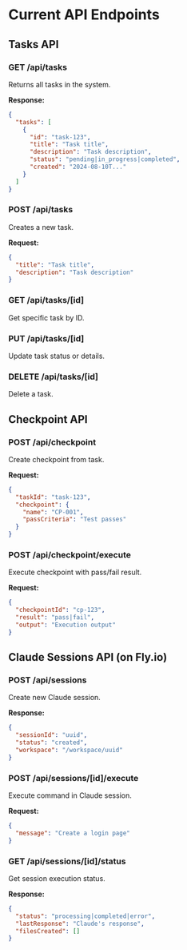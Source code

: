 # Current API Endpoints

## Tasks API

### GET /api/tasks
Returns all tasks in the system.

**Response:**
```json
{
  "tasks": [
    {
      "id": "task-123",
      "title": "Task title",
      "description": "Task description",
      "status": "pending|in_progress|completed",
      "created": "2024-08-10T..."
    }
  ]
}
```

### POST /api/tasks
Creates a new task.

**Request:**
```json
{
  "title": "Task title",
  "description": "Task description"
}
```

### GET /api/tasks/[id]
Get specific task by ID.

### PUT /api/tasks/[id]
Update task status or details.

### DELETE /api/tasks/[id]
Delete a task.

## Checkpoint API

### POST /api/checkpoint
Create checkpoint from task.

**Request:**
```json
{
  "taskId": "task-123",
  "checkpoint": {
    "name": "CP-001",
    "passCriteria": "Test passes"
  }
}
```

### POST /api/checkpoint/execute
Execute checkpoint with pass/fail result.

**Request:**
```json
{
  "checkpointId": "cp-123",
  "result": "pass|fail",
  "output": "Execution output"
}
```

## Claude Sessions API (on Fly.io)

### POST /api/sessions
Create new Claude session.

**Response:**
```json
{
  "sessionId": "uuid",
  "status": "created",
  "workspace": "/workspace/uuid"
}
```

### POST /api/sessions/[id]/execute
Execute command in Claude session.

**Request:**
```json
{
  "message": "Create a login page"
}
```

### GET /api/sessions/[id]/status
Get session execution status.

**Response:**
```json
{
  "status": "processing|completed|error",
  "lastResponse": "Claude's response",
  "filesCreated": []
}
```
